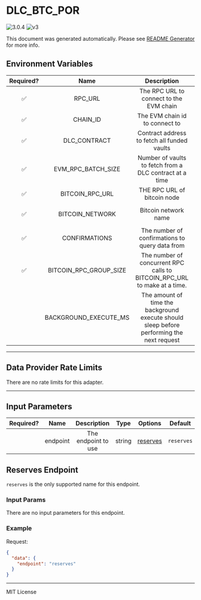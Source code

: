 # DLC_BTC_POR

![3.0.4](https://img.shields.io/github/package-json/v/smartcontractkit/external-adapters-js?filename=packages/sources/dlc-btc-por/package.json) ![v3](https://img.shields.io/badge/framework%20version-v3-blueviolet)

This document was generated automatically. Please see [README Generator](../../scripts#readme-generator) for more info.

## Environment Variables

| Required? |          Name          |                                        Description                                        |  Type  |             Options             |  Default  |
| :-------: | :--------------------: | :---------------------------------------------------------------------------------------: | :----: | :-----------------------------: | :-------: |
|    ✅     |        RPC_URL         |                          The RPC URL to connect to the EVM chain                          | string |                                 |           |
|    ✅     |        CHAIN_ID        |                              The EVM chain id to connect to                               | number |                                 |           |
|    ✅     |      DLC_CONTRACT      |                        Contract address to fetch all funded vaults                        | string |                                 |           |
|    ✅     |   EVM_RPC_BATCH_SIZE   |                  Number of vaults to fetch from a DLC contract at a time                  | number |                                 |   `100`   |
|    ✅     |    BITCOIN_RPC_URL     |                                THE RPC URL of bitcoin node                                | string |                                 |           |
|    ✅     |    BITCOIN_NETWORK     |                                   Bitcoin network name                                    |  enum  | `mainnet`, `regtest`, `testnet` | `mainnet` |
|    ✅     |     CONFIRMATIONS      |                      The number of confirmations to query data from                       | number |                                 |    `6`    |
|    ✅     | BITCOIN_RPC_GROUP_SIZE |         The number of concurrent RPC calls to BITCOIN_RPC_URL to make at a time.          | number |                                 |   `30`    |
|           | BACKGROUND_EXECUTE_MS  | The amount of time the background execute should sleep before performing the next request | number |                                 |  `10000`  |

---

## Data Provider Rate Limits

There are no rate limits for this adapter.

---

## Input Parameters

| Required? |   Name   |     Description     |  Type  |            Options             |  Default   |
| :-------: | :------: | :-----------------: | :----: | :----------------------------: | :--------: |
|           | endpoint | The endpoint to use | string | [reserves](#reserves-endpoint) | `reserves` |

## Reserves Endpoint

`reserves` is the only supported name for this endpoint.

### Input Params

There are no input parameters for this endpoint.

### Example

Request:

```json
{
  "data": {
    "endpoint": "reserves"
  }
}
```

---

MIT License
